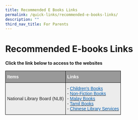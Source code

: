 ```yaml
---
title: Recommended E Books Links
permalink: /quick-links/recommended-e-books-links/
description: ""
third_nav_title: For Parents
---
```


# Recommended E-books Links
**Click the link below to access to the websites**
<style type="text/css">
.tg  {border-collapse:collapse;border-spacing:0;}
.tg td{border-color:black;border-style:solid;border-width:1px;font-family:Arial, sans-serif;font-size:14px;
  overflow:hidden;padding:10px 5px;word-break:normal;}
.tg th{border-color:black;border-style:solid;border-width:1px;font-family:Arial, sans-serif;font-size:14px;
  font-weight:normal;overflow:hidden;padding:10px 5px;word-break:normal;}
.tg .tg-fxx4{background-color:#ECECEC;color:#222;text-align:left;vertical-align:middle}
.tg .tg-emg8{background-color:#ECECEC;color:#222;text-align:left;vertical-align:top}
.tg .tg-2hhi{background-color:#999;color:#FFF;font-weight:bold;text-align:left;vertical-align:top}
</style>
<table class="tg">
<thead>
  <tr>
    <th class="tg-2hhi">Items</th>
    <th class="tg-2hhi">Links</th>
  </tr>
</thead>
<tbody>
  <tr>
    <td class="tg-fxx4"><span style="color:#222"> </span>National Library Board (NLB)</td>
    <td class="tg-emg8"> - <a href="https://www.nlb.gov.sg/SearchDiscover/ExploreourPublications/RecommendedReads/ForChildren.aspx" target="_blank" rel="noopener noreferrer"><span style="text-decoration:underline;color:#015CAF">Children's Books</span></a> <br> - <a href="https://eresources.nlb.gov.sg/ereads" target="_blank" rel="noopener noreferrer"><span style="color:#015CAF">Non-Fiction Books</span></a><br> - <a href="https://eresources.nlb.gov.sg/main/Browse?startsWith=K" target="_blank" rel="noopener noreferrer"><span style="color:#015CAF">Malay Books</span></a><br> - <a href="https://eresources.nlb.gov.sg/main/Browse?browseBy=type&filter=11" target="_blank" rel="noopener noreferrer"><span style="color:#015CAF">Tamil Books</span></a><br> - <a href="https://go.gov.sg/chinese-library-services" target="_blank" rel="noopener noreferrer"><span style="color:#015CAF">Chinese Library Services</span></a></td>
  </tr>
</tbody>
</table>